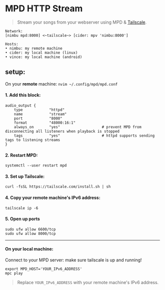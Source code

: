 # MPD HTTP Stream

> Stream your songs from your webserver using MPD & [Tailscale](https://tailscale.com).

```
Network:
[nimbu mpd:8000] <~tailscale~> [cider: mpv 'nimbu:8000']

Hosts:
• nimbu: my remote machine
• cider: my local machine (linux)
• vince: my local machine (android)
```

## setup:

On your **remote** machine: `nvim ~/.config/mpd/mpd.conf`

#### 1. Add this block:

```
audio_output {
    type            "httpd"
    name            "stream"
    port            "8000"
    format          "48000:16:1"
    always_on       "yes"                   # prevent MPD from disconnecting all listeners when playback is stopped
    tags            "yes"                   # httpd supports sending tags to listening streams
}
```

#### 2. Restart MPD:

```
systemctl --user restart mpd
```

#### 3. Set up Tailscale:

```
curl -fsSL https://tailscale.com/install.sh | sh
```

#### 4. Copy your remote machine's IPv6 address:

```
tailscale ip -6
```

#### 5. Open up ports

```
sudo ufw allow 6600/tcp
sudo ufw allow 8000/tcp
```

---
#### On your **local** machine:

Connect to your MPD server: make sure tailscale is up and running!


```
export MPD_HOST='YOUR_IPv6_ADDRESS'
mpc play
```

> Replace `YOUR_IPv6_ADDRESS` with your remote machine's IPv6 address.

